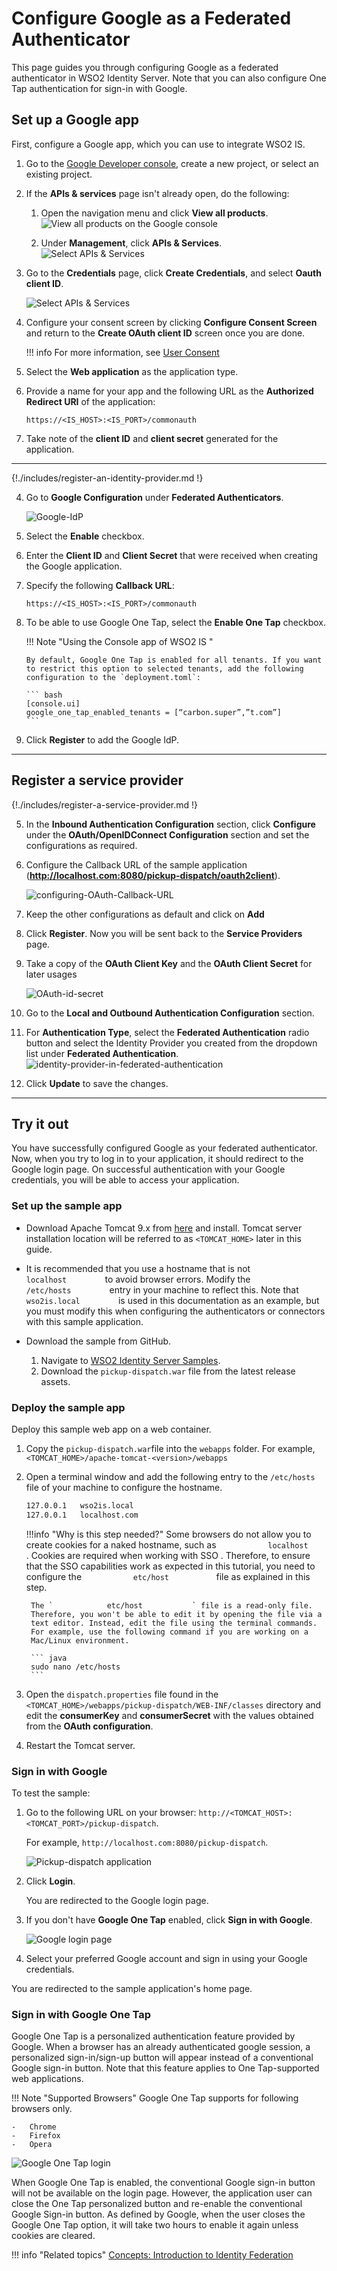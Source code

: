 # Configure Google as a Federated Authenticator

This page guides you through configuring Google as a federated authenticator in WSO2 Identity Server. Note that you can also configure One Tap authentication for sign-in with Google.

## Set up a Google app

First, configure a Google app, which you can use to integrate WSO2 IS.

1. Go to the [Google Developer console](https://console.developers.google.com/apis/credentials), create a new project, or select an existing project.

2. If the **APIs & services** page isn't already open, do the following:

    1. Open the navigation menu and click **View all products**.
       ![View all products on the Google console]({{base_path}}/assets/img/samples/google-view-all-products.png)

    2. Under **Management**, click **APIs & Services**.
       ![Select APIs & Services]({{base_path}}/assets/img/samples/google-apis-and-services.png)

3. Go to the **Credentials** page, click **Create Credentials**, and select **Oauth client ID**.

    ![Select APIs & Services]({{base_path}}/assets/img/samples/google-oauth-client-id.png)

4. Configure your consent screen by clicking **Configure Consent Screen** and return to the **Create OAuth client ID** screen once you are done.

    !!! info
        For more information, see [User Consent](https://support.google.com/googleapi/answer/6158849#userconsent&zippy=%2Cuser-consent)

5. Select the **Web application** as the application type.
6. Provide a name for your app and the following URL as the **Authorized Redirect URI** of the application: 

    ```
    https://<IS_HOST>:<IS_PORT>/commonauth
    ```
7. Take note of the **client ID** and **client secret** generated for the application.

---

{!./includes/register-an-identity-provider.md !}

4.  Go to **Google Configuration** under **Federated Authenticators**.

    ![Google-IdP]({{base_path}}/assets/img/samples/google-idp.png)

5.  Select the **Enable** checkbox.
6.  Enter the **Client ID** and **Client Secret** that were received when creating the Google application.
7.  Specify the following **Callback URL**:

    ```
    https://<IS_HOST>:<IS_PORT>/commonauth
    ```

8.  To be able to use Google One Tap, select the **Enable One Tap** checkbox.

    !!! Note "Using the Console app of WSO2 IS "
        
        By default, Google One Tap is enabled for all tenants. If you want to restrict this option to selected tenants, add the following configuration to the `deployment.toml`:
    
        ``` bash
        [console.ui]
        google_one_tap_enabled_tenants = [“carbon.super”,”t.com”]
        ```
    
9.  Click **Register** to add the Google IdP.

---

## Register a service provider

{!./includes/register-a-service-provider.md !}

5. In the **Inbound Authentication Configuration** section, click
   **Configure** under the **OAuth/OpenIDConnect Configuration** section and
   set the configurations as required.

6. Configure the Callback URL of the sample application (**http://localhost.com:8080/pickup-dispatch/oauth2client**).

    ![configuring-OAuth-Callback-URL]({{base_path}}/assets/img/guides/oauth-callback-url.png)

7. Keep the other configurations as default and click on **Add**

8. Click **Register**. Now you will be sent back to the **Service Providers** page.
9. Take a copy of the **OAuth Client Key** and the **OAuth Client Secret** for later usages

    ![OAuth-id-secret]({{base_path}}/assets/img/guides/oauth-id-secret.png)


9. Go to the **Local and Outbound Authentication Configuration**
   section.

10. For **Authentication Type**, select the **Federated Authentication** radio button and select the
    Identity Provider you created from the dropdown list under
    **Federated Authentication**.  
    ![identity-provider-in-federated-authentication]({{base_path}}/assets/img/guides/identity-provider-in-federated-authentication.png)

11. Click **Update** to save the changes.

---

## Try it out

You have successfully configured Google as your federated authenticator. Now, when you try to log in to your application, it should redirect to the Google login page. On successful authentication with your Google credentials, you will be able to access your application. 

### Set up the sample app

- Download Apache Tomcat 9.x from
[here](https://tomcat.apache.org/download-90.cgi) and install. Tomcat
server installation location will be referred to as `<TOMCAT_HOME>` later
in this guide.      

- It is recommended that you use a hostname that is not
`          localhost         ` to avoid browser errors. Modify the
`          /etc/hosts         ` entry in your machine to reflect this.
Note that `          wso2is.local         ` is used in
this documentation as an example, but you must modify this when
configuring the authenticators or connectors with this sample
application.

- Download the sample from GitHub.
    1. Navigate to [WSO2 Identity Server Samples](https://github.com/wso2/samples-is/releases).
    2. Download the `pickup-dispatch.war` file from the latest release assets.

### Deploy the sample app

Deploy this sample web app on a web container.

1. Copy the `pickup-dispatch.war`file into the `webapps` folder. For
   example, ` <TOMCAT_HOME>/apache-tomcat-<version>/webapps`

2. Open a terminal window and add the following entry to the
   `/etc/hosts` file of your machine to configure
   the hostname.

    ``` bash
    127.0.0.1   wso2is.local
    127.0.0.1   localhost.com
    ```

    !!!info "Why is this step needed?"
        Some browsers do not allow you to create cookies for a naked
        hostname, such as `            localhost           `. Cookies are
        required when working with SSO . Therefore, to ensure that the SSO
        capabilities work as expected in this tutorial, you need to
        configure the `            etc/host           ` file as explained in
        this step.

        The `            etc/host           ` file is a read-only file.
        Therefore, you won't be able to edit it by opening the file via a
        text editor. Instead, edit the file using the terminal commands.  
        For example, use the following command if you are working on a
        Mac/Linux environment.

        ``` java
        sudo nano /etc/hosts
        ```

3. Open the `dispatch.properties` file found in the `
   <TOMCAT_HOME>/webapps/pickup-dispatch/WEB-INF/classes ` directory
   and edit the **consumerKey** and **consumerSecret** with the values obtained from the **OAuth configuration**.

4. Restart the Tomcat server.

### Sign in with Google 

To test the sample:

1.  Go to the following URL on your browser: `http://<TOMCAT_HOST>:<TOMCAT_PORT>/pickup-dispatch`.<br/>
    
    For example, `http://localhost.com:8080/pickup-dispatch`.

    ![Pickup-dispatch application]({{base_path}}/assets/img/samples/pickup-dispatch-login.png)

2. Click **Login**. 

    You are redirected to the Google login page.

3.  If you don't have **Google One Tap** enabled, click **Sign in with Google**.
  
    ![Google login page]({{base_path}}/assets/img/samples/sign-in-google.png)

4. Select your preferred Google account and sign in using your Google credentials. 

You are redirected to the sample application's home page.

### Sign in with Google One Tap

Google One Tap is a personalized authentication feature provided by Google. When a browser has an already authenticated google session, a personalized sign-in/sign-up button will appear instead of a conventional Google sign-in button. Note that this feature applies to One Tap-supported web applications.

!!! Note "Supported Browsers"
    Google One Tap supports for following browsers only.

    -   Chrome   
    -   Firefox   
    -   Opera

![Google One Tap login]({{base_path}}/assets/img/samples/google-onetap-login.png)

When Google One Tap is enabled, the conventional Google sign-in button will not be available on the login page. However, the application user can close the One Tap personalized button and re-enable the conventional Google Sign-in button. As defined by Google, when the user closes the Google One Tap option, it will take two hours to enable it again unless cookies are cleared. 

!!! info "Related topics" 
    [Concepts: Introduction to Identity Federation]({{base_path}}/references/concepts/identity-federation/)